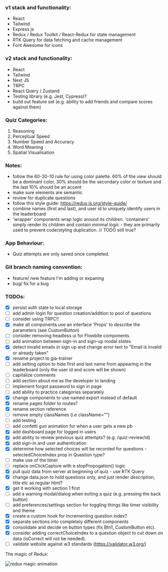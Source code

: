 ### v1 stack and functionality:

- React
- Tailwind
- Express js
- Redux / Redux Toolkit / React-Redux for state management
- RTK Query for data fetching and cache management
- Font Awesome for icons

### v2 stack and functionality:

- React
- Tailwind
- Next JS
- TRPC
- React Query / Zustand
- Testing library (e.g. Jest, Cypress)?
- build out feature set (e.g. ability to add friends and compare scores against them)

### Quiz Categories:

1. Reasoning
2. Perceptual Speed
3. Number Speed and Accuracy
4. Word Meaning
5. Spatial Visualisation

### Notes:

- follow the 60-30-10 rule for using color palette. 60% of the view should be a dominant color, 30% should be the secondary color or texture and the last 10% should be an accent
- make sure elements are semantic
- review for duplicate questions
- follow this style guide: https://redux.js.org/style-guide/
- combine names (first and last), and user id to uniquely identify users in the leaderboard
- 'wrapper' components wrap logic around its children. 'containers' simply render its children and contain minimal logic - they are primarily used to prevent code/styling duplication. // TODO still true?

### App Behaviour:

- Quiz attempts are only saved once completed.

### Git branch naming convention:

- feature/ new feature I'm adding or expaning
- bug/ fix for a bug

### TODOs:

- [x] persist auth state to local storage
- [ ] add admin login for question creation/addition to pool of questions
- [ ] consider using TRPC!!
- [x] make all components use an interface '<ComponentName>Props' to describe the parameters (see CustomButton)
- [ ] consider removing headless ui for Flowbite components
- [ ] add animation between sign-in and sign-up modal states
- [x] detect invalid emails in sign up and change error text to "Email is invalid or already taken"
- [x] rename project to gia-trainer
- [ ] add setting option to hide first and last name from appearing in the leaderboard (only the user id and score will be shown)
- [ ] capitalize comments
- [ ] add section about me as the developer to landing
- [ ] implement forgot password to sign in page
- [ ] add ability to practice categories separately
- [x] change components to use named export instead of default
- [x] rename pages folder to routes?
- [x] rename section reference
- [ ] remove empty classNames (i.e className="")
- [ ] add testing
- [ ] add confetti gun animation for when a user gets a new pb
- [x] add dashboard page for logged in users
- [x] add ability to review previous quiz attempts? (e.g. /quiz-review/id)
- [x] add sign-in and user authentication
- [x] determine how selected choices will be recorded for questions - selectedChoiceIndex prop in Question type?
- [ ] make use of the timer
- [ ] replace onClickCapture with e.stopPropogation() logic
- [x] pull quiz data from server at beginning of quiz - use RTK Query
- [x] change data.json to hold questions only, and just render description, title etc as regular html?
- [x] get it working with section 1 first
- [ ] add a warning modal/dialog when exiting a quiz (e.g. pressing the back button)
- [ ] add preferences/settings section for toggling things like timer visibility and theme
- [x] create a custom hook for incrementing question index?
- [x] separate sections into completely different components
- [x] consolidate and decide on button types (fix Btn1, CustomButton etc).
- [x] consider adding correctChoiceIndex to a question object to cut down on data (isCorrect will not be needed).
- [ ] validate website against w3 standards (https://validator.w3.org/)

The magic of Redux:

![redux magic animation](https://d33wubrfki0l68.cloudfront.net/01cc198232551a7e180f4e9e327b5ab22d9d14e7/b33f4/assets/images/reduxdataflowdiagram-49fa8c3968371d9ef6f2a1486bd40a26.gif)

